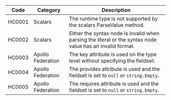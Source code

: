 | Code   | Category          | Description                                                                                                |
|--------|-------------------|------------------------------------------------------------------------------------------------------------|
| HC0001 | Scalars           | The runtime type is not supported by the scalars ParseValue method.                                        |
| HC0002 | Scalars           | Either the syntax node is invalid when parsing the literal or the syntax node value has an invalid format. |
| HC0003 | Apollo Federation | The key attribute is used on the type level without specifying the fieldset.                               |
| HC0004 | Apollo Federation | The provides attribute is used and the fieldset is set to `null` or `string.Empty`.                        |
| HC0005 | Apollo Federation | The requires attribute is used and the fieldset is set to `null` or `string.Empty`.                        |